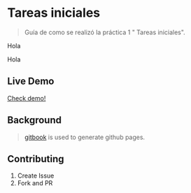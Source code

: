 # Tareas iniciales

> Guía de como se realizó la práctica 1 " Tareas iniciales".

Hola


Hola


## Live Demo

[Check demo!](http://my-user.github.io/my-repo)

## Background

> [gitbook](http://www.gitbook.io) is used to generate github pages.

## Contributing

1. Create Issue
2. Fork and PR
